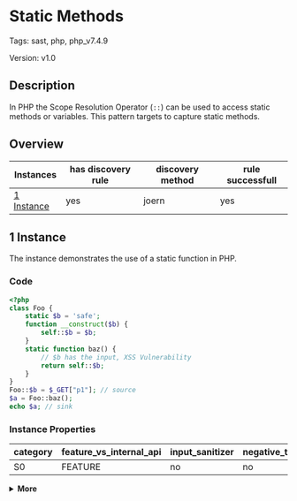 [//]: # (This file is automatically generated. If you wish to make any changes, please use the JSON files and regenerate this file using the tpframework.)

# Static Methods

Tags: sast, php, php_v7.4.9

Version: v1.0

## Description

In PHP the Scope Resolution Operator (`::`) can be used to access static methods or variables. This pattern targets to capture static methods.

## Overview

| Instances                 | has discovery rule   | discovery method   | rule successfull   |
|---------------------------|----------------------|--------------------|--------------------|
| [1 Instance](#1-instance) | yes                  | joern              | yes                |

## 1 Instance

The instance demonstrates the use of a static function in PHP.

### Code

```PHP
<?php
class Foo {
    static $b = 'safe';
    function __construct($b) {
        self::$b = $b;
    }
    static function baz() {
        // $b has the input, XSS Vulnerability
        return self::$b;
    }
}
Foo::$b = $_GET["p1"]; // source
$a = Foo::baz();
echo $a; // sink
```

### Instance Properties

| category   | feature_vs_internal_api   | input_sanitizer   | negative_test_case   | source_and_sink   |
|------------|---------------------------|-------------------|----------------------|-------------------|
| S0         | FEATURE                   | no                | no                   | no                |

<details markdown="1">
<summary>
<b>More</b></summary>

<details markdown="1">
<summary>

### Compile
</summary>

```bash
$_main:
     ; (lines=9, args=0, vars=1, tmps=5)
     ; (before optimizer)
     ; /.../PHP/28_static_methods/1_instance_28_static_methods/1_instance_28_static_methods.php:1-15
     ; return  [] RANGE[0..0]
0000 T2 = FETCH_R (global) string("_GET")
0001 T3 = FETCH_DIM_R T2 string("p1")
0002 ASSIGN_STATIC_PROP string("b") string("Foo")
0003 OP_DATA T3
0004 INIT_STATIC_METHOD_CALL 0 string("Foo") string("baz")
0005 V4 = DO_UCALL
0006 ASSIGN CV0($a) V4
0007 ECHO CV0($a)
0008 RETURN int(1)

Foo::__construct:
     ; (lines=4, args=1, vars=1, tmps=1)
     ; (before optimizer)
     ; /.../PHP/28_static_methods/1_instance_28_static_methods/1_instance_28_static_methods.php:4-6
     ; return  [] RANGE[0..0]
0000 CV0($b) = RECV 1
0001 ASSIGN_STATIC_PROP string("b")
0002 OP_DATA CV0($b)
0003 RETURN null

Foo::baz:
     ; (lines=3, args=0, vars=0, tmps=1)
     ; (before optimizer)
     ; /.../PHP/28_static_methods/1_instance_28_static_methods/1_instance_28_static_methods.php:7-10
     ; return  [] RANGE[0..0]
0000 T0 = FETCH_STATIC_PROP_R string("b") (self) (exception)
0001 RETURN T0
0002 RETURN null
```

</details>

<details markdown="1">
<summary>

### Discovery
</summary>

The rule searches for `INIT_STATIC_METHOD_CALL` in the opcode.

```scala
val x28 = (name, "28_static_methods_iall", cpg.call(".*INIT_STATIC_METHOD_CALL.*").location.toJson);
```

| discovery method   | expected accuracy   |
|--------------------|---------------------|
| joern              | FP                  |

</details>

<details markdown="1"open>
<summary>

### Measurement
</summary>

| Tool        | Comm_1   | Comm_2   | phpSAFE   | Progpilot   | RIPS   | WAP   | Ground Truth   |
|-------------|----------|----------|-----------|-------------|--------|-------|----------------|
| 08 Jun 2021 | yes      | no       | no        | yes         | no     | no    | yes            |
| 17 May 2023 | yes      | no       |           |             |        |       | yes            |

</details>

</details>

